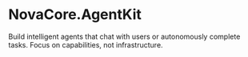 # NovaCore.AgentKit
Build intelligent agents that chat with users or autonomously complete tasks. Focus on capabilities, not infrastructure.
